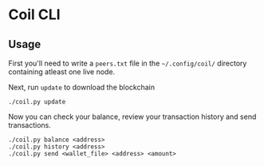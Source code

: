 # Coil CLI

## Usage

First you'll need to write a `peers.txt` file in the `~/.config/coil/` directory containing atleast one live node.

Next, run `update` to download the blockchain
```
./coil.py update
```

Now you can check your balance, review your transaction history and send transactions.
```
./coil.py balance <address>
./coil.py history <address>
./coil.py send <wallet_file> <address> <amount>
```